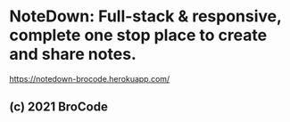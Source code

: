 # NoteDown: Full-stack & responsive, complete one stop place to create and share notes. 
https://notedown-brocode.herokuapp.com/

## (c) 2021 BroCode
